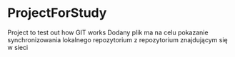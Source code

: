 # ProjectForStudy
Project to test out how GIT works
Dodany plik ma na celu pokazanie synchronizowania lokalnego repozytorium z repozytorium znajdującym się w sieci
